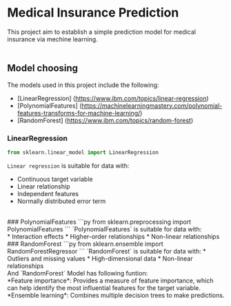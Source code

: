# Medical Insurance Prediction
This project aim to establish a simple prediction model for medical insurance via mechine learning.<br>
<br>
## Model choosing
The models used in this project include the following:<br>
* [LinearRegression] (https://www.ibm.com/topics/linear-regression)
* [PolynomialFeatures] (https://machinelearningmastery.com/polynomial-features-transforms-for-machine-learning/)
* [RandomForest] (https://www.ibm.com/topics/random-forest)
### LinearRegression 
```py
from sklearn.linear_model import LinearRegression
```
`Linear regression` is suitable for data with:<br>
* Continuous target variable
* Linear relationship
* Independent features
* Normally distributed error term
<br>
### PolynomialFeatures
```py
from sklearn.preprocessing import PolynomialFeatures
```
`PolynomialFeatures` is suitable for data with:<br>
* Interaction effects
* Higher-order relationships
* Non-linear relationships
<br>
### RandomForest
```py
from sklearn.ensemble import RandomForestRegressor
```
`RandomForest` is suitable for data with:<be>
* Outliers and missing values
* High-dimensional data
* Non-linear relationships <br>
And `RandomForest` Model has following funtion:<br>
*Feature importance*: Provides a measure of feature importance, which can help identify the most influential features for the target variable.<br>
*Ensemble learning*: Combines multiple decision trees to make predictions.<br>

